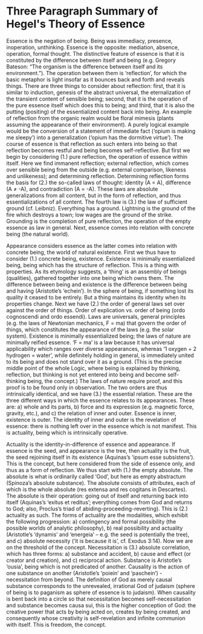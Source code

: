 # Three Paragraph Summary of Hegel's Theory of Essence
Essence is the negation of being. Being was immediacy, presence, inoperation, unthinking. Essence is the opposite: mediation, absence, operation, formal thought. The distinctive feature of essence is that it is constituted by the difference between itself and being (e.g. Gregory Bateson: “The organism is the difference between itself and its environment.”). The operation between them is ‘reflection’, for which the basic metaphor is light insofar as it bounces back and forth and reveals things. There are three things to consider about reflection: first, that it is similar to induction, genesis of the abstract universal, the eternalization of the transient content of sensible being; second, that it is the operation of the pure essence itself which does this to being; and third, that it is also the putting (positing) of the essentialized content back into being. An example of reflection from the organic realm would be floral mimesis (plants assuming the appearance of their environment). A purely logical example would be the conversion of a statement of immediate fact (‘opium is making me sleepy’) into a generalization (‘opium has the dormitive virtue’). The course of essence is that reflection as such enters into being so that reflection becomes restful and being becomes self-reflective. But first we begin by considering (1.) pure reflection, the operation of essence within itself. Here we find immanent reflection; external reflection, which comes over sensible being from the outside (e.g. external comparison, likeness and unlikeness); and determining reflection. Determining reflection forms the basis for (2.) the so-called laws of thought: identity (A = A), difference (A ≠ -A), and contradiction (A = -A). These laws are absolute generalizations from all content, but in the form of reflection, and thus essentializations of all content. The fourth law is (3.) the law of sufficient ground (cf. Leibniz). Everything has a ground. Lightning is the ground of the fire which destroys a town; low wages are the ground of the strike. Grounding is the completion of pure reflection, the operation of the empty essence as law in general. Next, essence comes into relation with concrete being (the natural world).

Appearance considers essence as the latter comes into relation with concrete being, the world of natural existence. First we thus have to consider (1.) concrete being, existence. Existence is minimally essentialized being, being which has the structure of reflection. This is a thing with properties. As its etymology suggests, a ‘thing’ is an assembly of beings (qualities), gathered together into one being which owns them. The difference between being and existence is the difference between being and having (Aristotle’s ‘echein’). In the sphere of being, if something lost its quality it ceased to be entirely. But a thing maintains its identity when its properties change. Next we have (2.) the order of general laws set over against the order of things. Order of explication vs. order of being (ordo cognoscendi and ordo essendi). Laws are universals, general principles (e.g. the laws of Newtonian mechanics, F = ma) that govern the order of things, which constitutes the appearance of the laws (e.g. the solar system). Existence is minimally essentialized being; the laws of nature are minimally reified essence. ‘F = ma’ is a law because it has universal applicability which ranges over diverse appearances, whereas ‘1 oxygen + 2 hydrogen = water’, while definitely holding in general, is immediately united to its being and does not stand over it as a ground. (This is the precise middle point of the whole Logic, where being is explained by thinking, reflection, but thinking is not yet entered into being and become self-thinking being, the concept.) The laws of nature require proof, and this proof is to be found only in observation. The two orders are thus intrinsically identical, and we have (3.) the essential relation. These are the three different ways in which the essence relates to its appearances. These are: a) whole and its parts, b) force and its expression (e.g. magnetic force, gravity, etc.), and c) the relation of inner and outer. Essence is inner, existence is outer. The identity of inner and outer is the revelation of essence: there is nothing left over in the essence which is not manifest. This is actuality, being which is intrinsically operative.

Actuality is the identity-in-difference of essence and appearance. If essence is the seed, and appearance is the tree, then actuality is the fruit, the seed rejoining itself in its existence (Aquinas’s ‘ipsum esse subsistens’). This is the concept, but here considered from the side of essence only, and thus as a form of reflection. We thus start with (1.) the empty absolute. The absolute is what is ordinarily called ‘God’, but here as empty abstractum (Spinoza’s absolute substance). The absolute consists of attributes, each of which is the whole absolute (res extensa and res cogitans in Descartes). The absolute is their operation: going out of itself and returning back into itself (Aquinas’s ‘exitus et reditus’; everything comes from God and returns to God; also, Proclus’s triad of abiding-proceeding-reverting). This is (2.) actuality as such. The forms of actuality are the modalities, which exhibit the following progression: a) contingency and formal possibility (the possible worlds of analytic philosophy), b) real possibility and actuality (Aristotle’s ‘dynamis’ and ‘energeia’ – e.g. the seed is potentially the tree), and c) absolute necessity (’it is because it is’, cf. Exodus 3:14). Now we are on the threshold of the concept. Necessitation is (3.) absolute correlation, which has three forms: a) substance and accident, b) cause and effect (or creator and creation), and c) reciprocal action. Substance is Aristotle’s ‘ousia’, being which is not predicated of another. Causality is the action of one substance on another (Aristotle’s ‘poiein’ and ‘paschein’) - necessitation from beyond. The definition of God as merely causal substance corresponds to the unrevealed, irrational God of judaism (sphere of being is to paganism as sphere of essence is to judaism). When causality is bent back into a circle so that necessitation becomes self-necessitation and substance becomes causa sui, this is the higher conception of God: the creative power that acts by being acted on, creates by being created, and consequently whose creativity is self-revelation and infinite communion with itself. This is freedom, the concept.
